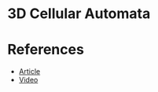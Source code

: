 # 3D Cellular Automata


# References

- [Article](https://softologyblog.wordpress.com/2019/12/28/3d-cellular-automata-3/)
- [Video](https://www.youtube.com/watch?v=63qlEpO73C4)